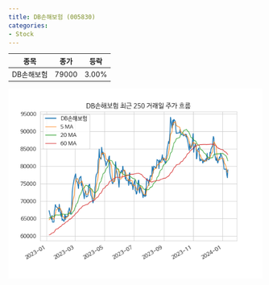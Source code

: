 ```yaml
---
title: DB손해보험 (005830)
categories:
- Stock
---
```


|종목|종가|등락|
|----|----|----|
|DB손해보험|79000|3.00%|

<!-- more -->

![005830](/assets/images/stock/005830.png)